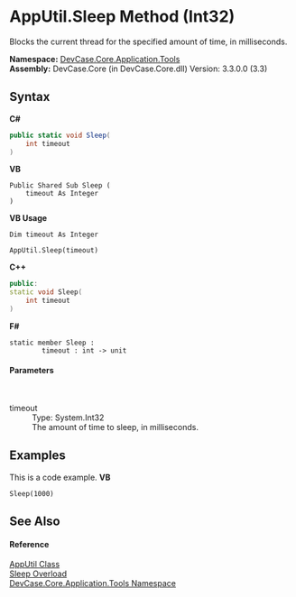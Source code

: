 # AppUtil.Sleep Method (Int32)
 

Blocks the current thread for the specified amount of time, in milliseconds.

**Namespace:**&nbsp;<a href="N_DevCase_Core_Application_Tools">DevCase.Core.Application.Tools</a><br />**Assembly:**&nbsp;DevCase.Core (in DevCase.Core.dll) Version: 3.3.0.0 (3.3)

## Syntax

**C#**<br />
``` C#
public static void Sleep(
	int timeout
)
```

**VB**<br />
``` VB
Public Shared Sub Sleep ( 
	timeout As Integer
)
```

**VB Usage**<br />
``` VB Usage
Dim timeout As Integer

AppUtil.Sleep(timeout)
```

**C++**<br />
``` C++
public:
static void Sleep(
	int timeout
)
```

**F#**<br />
``` F#
static member Sleep : 
        timeout : int -> unit 

```


#### Parameters
&nbsp;<dl><dt>timeout</dt><dd>Type: System.Int32<br />The amount of time to sleep, in milliseconds.</dd></dl>

## Examples
This is a code example. 
**VB**<br />
``` VB
Sleep(1000)
```


## See Also


#### Reference
<a href="T_DevCase_Core_Application_Tools_AppUtil">AppUtil Class</a><br /><a href="Overload_DevCase_Core_Application_Tools_AppUtil_Sleep">Sleep Overload</a><br /><a href="N_DevCase_Core_Application_Tools">DevCase.Core.Application.Tools Namespace</a><br />